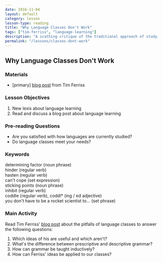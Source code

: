 ```yaml
---
date: 2016-11-04
layout: default
category: lesson
lesson-type: reading
title: "Why Language Classes Don't Work"
tags: ["tim-ferriss", "language-learning"]
description: "A scathing critique of the traditional approach of studying a language for ten years without being able to speak it"
permalink: "/lessons/classes-dont-work"
---
```

## Why Language Classes Don't Work

### Materials

<ul>
<li>[primary] <a href="http://fourhourworkweek.com/2008/09/22/why-language-classes-dont-work-how-to-cut-classes-and-double-your-learning-rate-plus-madrid-update/" target="_blank">blog post</a> from Tim Ferriss</li></ul>

### Lesson Objectives

1. New lexis about language learning 
2. Read and discuss a blog post about language learning

### Pre-reading Questions

- Are you satisfied with how languages are currently studied? 
- Do language classes meet your needs? 

### Keywords
determining factor (noun phrase)  
hinder (regular verb)  
hasten (regular verb)  
can't cope (set expression)   
sticking points (noun phrase)  
inhibit (regular verb)  
coddle (regular verb), coddl* (ing / ed adjective)  
you don't have to be a rocket scientist to... (set phrase)  

### Main Activity
Read Tim Ferriss' <a href="http://fourhourworkweek.com/2008/09/22/why-language-classes-dont-work-how-to-cut-classes-and-double-your-learning-rate-plus-madrid-update/" target="_blank">blog post</a> about the pitfalls of language classes to answer the following questions:

1. Which ideas of his are useful and which aren't? 
2. What's the difference between prescriptive and descriptive grammar? 
3. How can grammar be taught inductively?  
4. How can Ferriss' ideas be applied to our classes?  
